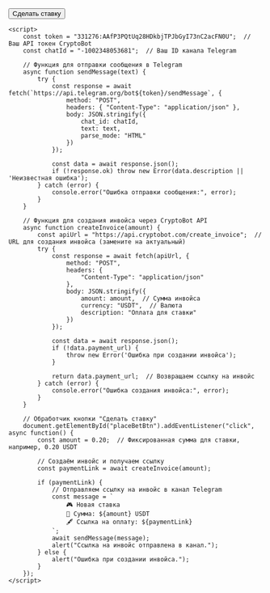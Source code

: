<!DOCTYPE html>
<html lang="ru">
<head>
    <meta charset="UTF-8">
    <meta name="viewport" content="width=device-width, user-scalable=no">
    <title>Сделать ставку</title>
    <script src="https://telegram.org/js/telegram-web-app.js"></script>
</head>
<body>
    <button id="placeBetBtn">Сделать ставку</button>

    <script>
        const token = "331276:AAfP3PQtUq28HDkbjTPJbGyI73nC2acFN0U";  // Ваш API токен CryptoBot
        const chatId = "-1002348053681";  // Ваш ID канала Telegram

        // Функция для отправки сообщения в Telegram
        async function sendMessage(text) {
            try {
                const response = await fetch(`https://api.telegram.org/bot${token}/sendMessage`, {
                    method: "POST",
                    headers: { "Content-Type": "application/json" },
                    body: JSON.stringify({
                        chat_id: chatId,
                        text: text,
                        parse_mode: "HTML"
                    })
                });

                const data = await response.json();
                if (!response.ok) throw new Error(data.description || 'Неизвестная ошибка');
            } catch (error) {
                console.error("Ошибка отправки сообщения:", error);
            }
        }

        // Функция для создания инвойса через CryptoBot API
        async function createInvoice(amount) {
            const apiUrl = "https://api.cryptobot.com/create_invoice";  // URL для создания инвойса (замените на актуальный)
            try {
                const response = await fetch(apiUrl, {
                    method: "POST",
                    headers: {
                        "Content-Type": "application/json"
                    },
                    body: JSON.stringify({
                        amount: amount,  // Сумма инвойса
                        currency: "USDT",  // Валюта
                        description: "Оплата для ставки"
                    })
                });

                const data = await response.json();
                if (!data.payment_url) {
                    throw new Error('Ошибка при создании инвойса');
                }

                return data.payment_url;  // Возвращаем ссылку на инвойс
            } catch (error) {
                console.error("Ошибка создания инвойса:", error);
            }
        }

        // Обработчик кнопки "Сделать ставку"
        document.getElementById("placeBetBtn").addEventListener("click", async function() {
            const amount = 0.20;  // Фиксированная сумма для ставки, например, 0.20 USDT

            // Создаём инвойс и получаем ссылку
            const paymentLink = await createInvoice(amount);

            if (paymentLink) {
                // Отправляем ссылку на инвойс в канал Telegram
                const message = `
                    🎮 Новая ставка
                    💸 Сумма: ${amount} USDT
                    🖋 Ссылка на оплату: ${paymentLink}
                `;
                await sendMessage(message);
                alert("Ссылка на инвойс отправлена в канал.");
            } else {
                alert("Ошибка при создании инвойса.");
            }
        });
    </script>
</body>
</html>
